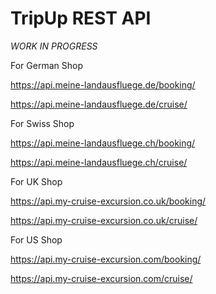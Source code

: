 # TripUp REST API

*WORK IN PROGRESS*

For German Shop

https://api.meine-landausfluege.de/booking/

https://api.meine-landausfluege.de/cruise/

For Swiss Shop

https://api.meine-landausfluege.ch/booking/

https://api.meine-landausfluege.ch/cruise/

For UK Shop

https://api.my-cruise-excursion.co.uk/booking/

https://api.my-cruise-excursion.co.uk/cruise/

For US Shop

https://api.my-cruise-excursion.com/booking/

https://api.my-cruise-excursion.com/cruise/
